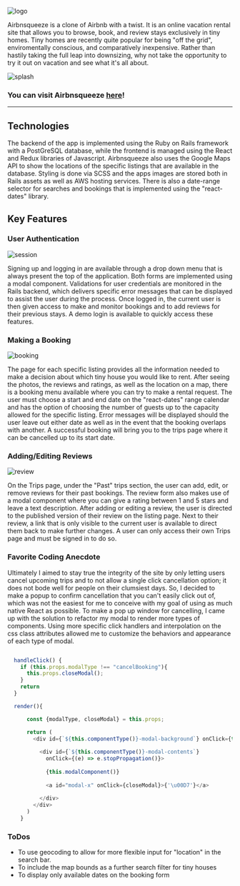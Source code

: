 ![logo](https://airbnsqueeze-seeds.s3.amazonaws.com/logo/full_logo.png)

Airbnsqueeze is a clone of Airbnb with a twist. It is an online vacation rental site that allows you to browse, book, and review stays exclusively in tiny homes. Tiny homes are recently quite popular for being "off the grid", enviromentally conscious, and comparatively inexpensive. Rather than hastily taking the full leap into downsizing, why not take the opportunity to try it out on vacation and see what it's all about.

![splash](https://airbnsqueeze-seeds.s3.amazonaws.com/screenshots/splash.png)


### You can visit Airbnsqueeze [here](https://airbnsqueeze.herokuapp.com/#/)!

---

## Technologies

The backend of the app is implemented using the Ruby on Rails framework with a PostGreSQL database, while the frontend is managed using the React and Redux libraries of Javascript. Airbnsqueeze also uses the Google Maps API to show the locations of the specific listings that are available in the database. Styling is done via SCSS and the apps images are stored both in Rails assets as well as AWS hosting services. There is also a date-range selector for searches and bookings that is implemented using the "react-dates" library. 

## Key Features

### User Authentication

![session](https://airbnsqueeze-seeds.s3.amazonaws.com/screenshots/sessions.png)

Signing up and logging in are available through a drop down menu that is always present the top of the application. Both forms are implemented using a modal component. Validations for user credentials are monitored in the Rails backend, which delivers specific error messages that can be displayed to assist the user during the process. Once logged in, the current user is then given access to make and monitor bookings and to add reviews for their previous stays. A demo login is available to quickly access these features. 

### Making a Booking

![booking](https://airbnsqueeze-seeds.s3.amazonaws.com/screenshots/booking.png)

The page for each specific listing provides all the information needed to make a decision about which tiny house you would like to rent. After seeing the photos, the reviews and ratings, as well as the location on a map, there is a booking menu available where you can try to make a rental request. The user must choose a start and end date on the "react-dates" range calendar and has the option of choosing the number of guests up to the capacity allowed for the specific listing. Error messages will be displayed should the user leave out either date as well as in the event that the booking overlaps with another. A successful booking will bring you to the trips page where it can be cancelled up to its start date.

### Adding/Editing Reviews

![review](https://airbnsqueeze-seeds.s3.amazonaws.com/screenshots/review.png)

On the Trips page, under the "Past" trips section, the user can add, edit, or remove reviews for their past bookings. The review form also makes use of a modal component where you can give a rating between 1 and 5 stars and leave a text description. After adding or editing a review, the user is directed to the published version of their review on the listing page. Next to their review, a link that is only visible to the current user is available to direct them back to make further changes. A user can only access their own Trips page and must be signed in to do so.


### Favorite Coding Anecdote
Ultimately I aimed to stay true the integrity of the site by only letting users cancel upcoming trips and to not allow a single click cancellation option; it does not bode well for people on their clumsiest days. So, I decided to make a popup to confirm cancellation that you can't easily click out of, which was not the easiest for me to conceive with my goal of using as much native React as possible. To make a pop up window for cancelling, I came up with the solution to refactor my modal to render more types of components. Using more specific click handlers and interpolation on the css class attributes allowed me to customize the behaviors and appearance of each type of modal.
```javascript  

  handleClick() {
    if (this.props.modalType !== "cancelBooking"){
      this.props.closeModal();
    }
    return
  }

  render(){

      const {modalType, closeModal} = this.props;

      return (
        <div id={`${this.componentType()}-modal-background`} onClick={this.handleClick}>
        
          <div id={`${this.componentType()}-modal-contents`}
            onClick={(e) => e.stopPropagation()}>
            
            {this.modalComponent()}
            
            <a id="modal-x" onClick={closeModal}>{'\u00D7'}</a>
            
          </div>
        </div>
      )
    }
  ```



### ToDos
- To use geocoding to allow for more flexible input for "location" in the search bar.
- To include the map bounds as a further search filter for tiny houses
- To display only available dates on the booking form


